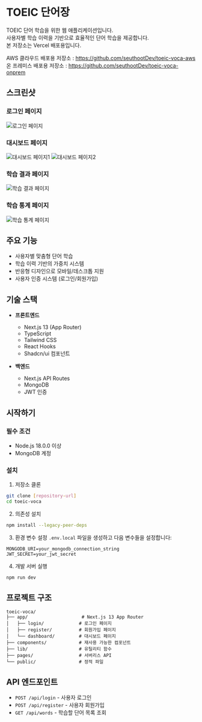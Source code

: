 # TOEIC 단어장

TOEIC 단어 학습을 위한 웹 애플리케이션입니다. <br>사용자별 학습 이력을 기반으로 효율적인 단어 학습을 제공합니다.<br>
본 저장소는 Vercel 배포용입니다.

AWS 클라우드 배포용 저장소 : https://github.com/seuthootDev/toeic-voca-aws <br>
온 프레미스 배포용 저장소 : https://github.com/seuthootDev/toeic-voca-onprem

## 스크린샷

### 로그인 페이지
![로그인 페이지](screenshots/1.png)

### 대시보드 페이지
![대시보드 페이지1](screenshots/2.png)
![대시보드 페이지2](screenshots/3.png)

### 학습 결과 페이지
![학습 결과 페이지](screenshots/4.png)

### 학습 통계 페이지
![학습 통계 페이지](screenshots/5.png)

## 주요 기능

- 사용자별 맞춤형 단어 학습
- 학습 이력 기반의 가중치 시스템
- 반응형 디자인으로 모바일/데스크톱 지원
- 사용자 인증 시스템 (로그인/회원가입)

## 기술 스택

- **프론트엔드**
  - Next.js 13 (App Router)
  - TypeScript
  - Tailwind CSS
  - React Hooks
  - Shadcn/ui 컴포넌트

- **백엔드**
  - Next.js API Routes
  - MongoDB
  - JWT 인증

## 시작하기

### 필수 조건

- Node.js 18.0.0 이상
- MongoDB 계정

### 설치

1. 저장소 클론
```bash
git clone [repository-url]
cd toeic-voca
```

2. 의존성 설치
```bash
npm install --legacy-peer-deps
```

3. 환경 변수 설정
`.env.local` 파일을 생성하고 다음 변수들을 설정합니다:
```
MONGODB_URI=your_mongodb_connection_string
JWT_SECRET=your_jwt_secret
```

4. 개발 서버 실행
```bash
npm run dev
```

## 프로젝트 구조

```
toeic-voca/
├── app/                    # Next.js 13 App Router
│   ├── login/             # 로그인 페이지
│   ├── register/          # 회원가입 페이지
│   └── dashboard/         # 대시보드 페이지
├── components/            # 재사용 가능한 컴포넌트
├── lib/                   # 유틸리티 함수
├── pages/                 # 서버리스 API
└── public/                # 정적 파일
```

## API 엔드포인트

- `POST /api/login` - 사용자 로그인
- `POST /api/register` - 사용자 회원가입
- `GET /api/words` - 학습할 단어 목록 조회